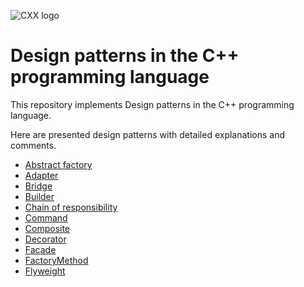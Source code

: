 ![CXX logo](https://cdn.jsdelivr.net/npm/programming-languages-logos@0.0.3/src/cpp/cpp.svg)
# Design patterns in the C++ programming language
This repository implements Design patterns in the C++ programming language.

Here are presented design patterns with detailed explanations and comments.

- [Abstract factory](AbstractFactory/main.cpp)
- [Adapter](Adapter/main.cpp)
- [Bridge](Bridge/main.cpp)
- [Builder](Builder/main.cpp)
- [Chain of responsibility](ChainOfResponsibility/main.cpp)
- [Command](Command/main.cpp)
- [Composite](Composite/main.cpp)
- [Decorator](Decorator/main.cpp)
- [Facade](Facade/main.cpp)
- [FactoryMethod](FactoryMethod/main.cpp)
- [Flyweight](Flyweight/main.cpp)